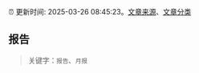 :alarm_clock: 更新时间: 2025-03-26 08:45:23。[文章来源](/README.md)、[文章分类](/TAGS.md)

## 报告


> 关键字：`报告`、`月报`



